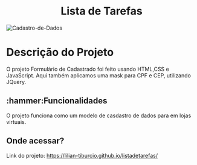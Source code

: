<h1 align="center">Lista de Tarefas</h1>

![Cadastro-de-Dados](https://user-images.githubusercontent.com/112278577/225155616-057a9f96-d045-408d-9682-8aed7a2c1993.png)

<h1>Descrição do Projeto</h1>

<p> O projeto Formulário de Cadastrado foi feito usando HTML,CSS e JavaScript. Aqui também aplicamos uma mask para CPF e CEP, utilizando JQuery.</p>

<h2>:hammer:Funcionalidades</h2>
<p>O projeto funciona como um modelo de casdastro de dados para em lojas virtuais.</p>

<h2>Onde acessar?</h2>

Link do projeto: https://lilian-tiburcio.github.io/listadetarefas/
